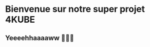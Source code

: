 # Bienvenue sur notre super projet 4KUBE

## Yeeeehhaaaaww 🤠🤠🤠

[logo]: https://e7.pngegg.com/pngimages/926/153/png-clipart-tiananmen-square-protests-of-1989-mao-zedong-communist-party-of-china-mao-zedong-head-beijing-thumbnail.png "Logo Title Text 2"
